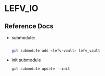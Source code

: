 # LEFV_IO

## Reference Docs

- submodule: 

    ```sh

    git submodule add <lefv-vault> lefv_vault

    ```

- init submodule

    ```
    git submodule update --init
    ```